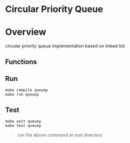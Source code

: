 # Circular Priority Queue

# Overview
circular priority queue implementation based on linked list

## Functions

## Run
```=1
make compile queuep
make run queuep
```

## Test
```=1
make unit queuep
make test queuep
```

> run the above command at root directory
